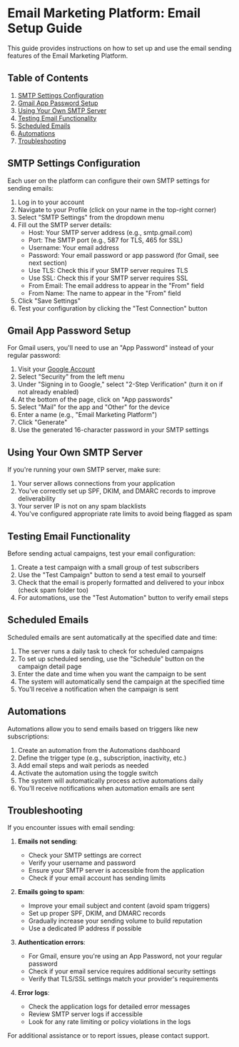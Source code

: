 # Email Marketing Platform: Email Setup Guide

This guide provides instructions on how to set up and use the email sending features of the Email Marketing Platform.

## Table of Contents
1. [SMTP Settings Configuration](#smtp-settings-configuration)
2. [Gmail App Password Setup](#gmail-app-password-setup)
3. [Using Your Own SMTP Server](#using-your-own-smtp-server)
4. [Testing Email Functionality](#testing-email-functionality)
5. [Scheduled Emails](#scheduled-emails)
6. [Automations](#automations)
7. [Troubleshooting](#troubleshooting)

## SMTP Settings Configuration

Each user on the platform can configure their own SMTP settings for sending emails:

1. Log in to your account
2. Navigate to your Profile (click on your name in the top-right corner)
3. Select "SMTP Settings" from the dropdown menu
4. Fill out the SMTP server details:
   - Host: Your SMTP server address (e.g., smtp.gmail.com)
   - Port: The SMTP port (e.g., 587 for TLS, 465 for SSL)
   - Username: Your email address
   - Password: Your email password or app password (for Gmail, see next section)
   - Use TLS: Check this if your SMTP server requires TLS
   - Use SSL: Check this if your SMTP server requires SSL
   - From Email: The email address to appear in the "From" field
   - From Name: The name to appear in the "From" field
5. Click "Save Settings"
6. Test your configuration by clicking the "Test Connection" button

## Gmail App Password Setup

For Gmail users, you'll need to use an "App Password" instead of your regular password:

1. Visit your [Google Account](https://myaccount.google.com/)
2. Select "Security" from the left menu
3. Under "Signing in to Google," select "2-Step Verification" (turn it on if not already enabled)
4. At the bottom of the page, click on "App passwords"
5. Select "Mail" for the app and "Other" for the device
6. Enter a name (e.g., "Email Marketing Platform")
7. Click "Generate"
8. Use the generated 16-character password in your SMTP settings

## Using Your Own SMTP Server

If you're running your own SMTP server, make sure:

1. Your server allows connections from your application
2. You've correctly set up SPF, DKIM, and DMARC records to improve deliverability
3. Your server IP is not on any spam blacklists
4. You've configured appropriate rate limits to avoid being flagged as spam

## Testing Email Functionality

Before sending actual campaigns, test your email configuration:

1. Create a test campaign with a small group of test subscribers
2. Use the "Test Campaign" button to send a test email to yourself
3. Check that the email is properly formatted and delivered to your inbox (check spam folder too)
4. For automations, use the "Test Automation" button to verify email steps

## Scheduled Emails

Scheduled emails are sent automatically at the specified date and time:

1. The server runs a daily task to check for scheduled campaigns
2. To set up scheduled sending, use the "Schedule" button on the campaign detail page
3. Enter the date and time when you want the campaign to be sent
4. The system will automatically send the campaign at the specified time
5. You'll receive a notification when the campaign is sent

## Automations

Automations allow you to send emails based on triggers like new subscriptions:

1. Create an automation from the Automations dashboard
2. Define the trigger type (e.g., subscription, inactivity, etc.)
3. Add email steps and wait periods as needed
4. Activate the automation using the toggle switch
5. The system will automatically process active automations daily
6. You'll receive notifications when automation emails are sent

## Troubleshooting

If you encounter issues with email sending:

1. **Emails not sending**:
   - Check your SMTP settings are correct
   - Verify your username and password
   - Ensure your SMTP server is accessible from the application
   - Check if your email account has sending limits

2. **Emails going to spam**:
   - Improve your email subject and content (avoid spam triggers)
   - Set up proper SPF, DKIM, and DMARC records
   - Gradually increase your sending volume to build reputation
   - Use a dedicated IP address if possible

3. **Authentication errors**:
   - For Gmail, ensure you're using an App Password, not your regular password
   - Check if your email service requires additional security settings
   - Verify that TLS/SSL settings match your provider's requirements

4. **Error logs**:
   - Check the application logs for detailed error messages
   - Review SMTP server logs if accessible
   - Look for any rate limiting or policy violations in the logs

For additional assistance or to report issues, please contact support. 